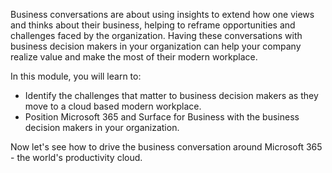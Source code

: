﻿Business conversations are about using insights to extend how one views and thinks about their business, helping to reframe opportunities and challenges faced by the organization.  Having these conversations with business decision makers in your organization can help your company realize value and make the most of their modern workplace.

In this module, you will learn to:  
     
- Identify the challenges that matter to business decision makers as they move to a cloud based modern workplace.
- Position Microsoft 365 and Surface for Business with the business decision makers in your organization.    

Now let's see how to drive the business conversation around Microsoft 365 - the world's productivity cloud.